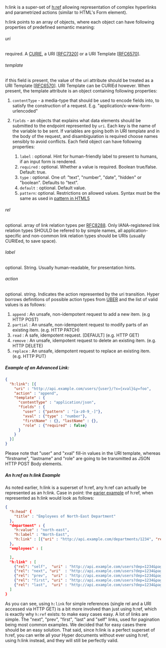 h:link is a super-set of [h:ref](/spec#href) allowing representation of
complex hyperlinks and parametrized actions (similar to HTML's Form element).

h:link points to an array of objects, where each object can have following
properties of predefined semantic meaning:

###### uri

required. A [CURIE](https://www.w3.org/TR/2010/NOTE-curie-20101216/), a URI
[[RFC7320](https://tools.ietf.org/html/rfc7320)] or a URI Template
[[RFC6570](https://tools.ietf.org/html/rfc6570)].

###### template

if this field is present, the value of the uri attribute should be treated as a
URI Template [[RFC6570](https://tools.ietf.org/html/rfc6570)]. URI Template can
be CURIEd however. When present, the template attribute is an object containing
following properties:

1. `contentType` - a media-type that should be used to encode fields
      into, to satisfy the construction of a request.
      E.g. "application/x-www-form-urlencoded"

2. `fields` - an objects that explains what data
elements should be submitted to the endpoint represented by `uri`. Each
key is the name of the variable to be sent. If variables are going both
in URI template and in the body of the request, and disambiguiation is
required choose names sensibly to avoid conflicts. Each field object
can have following properties:
    1. `label` : optional. Hint for human-friendly label to present to humans,
        if an input form is rendered.
    1. `required` : optional. Whether a value is required. Boolean true/false.
        Default: true.
    1. `type` : optional. One of: "text", "number", "date", "hidden" or "boolean".
        Defaults to "text".
    1. `default` : optional. Default value.
    1. `pattern`: optional. Restrictions on allowed values. Syntax must be the
        same as used in [pattern in HTML5](https://www.w3.org/TR/2011/WD-html5-20110525/common-input-element-attributes.html#the-pattern-attribute)

###### rel

optional. array of link relation types per
[RFC8288](https://tools.ietf.org/html/rfc8288). Only IANA-registered link
relation types SHOULD be refered to by simple names, all application-specific
and non-common link relation types should be URIs (usually CURIEed, to save
space).

###### label

optional. String. Usually human-readable, for presentation hints.

###### action

optional. string. Indicates the action represented by the uri
transition. Hyper borrows definitions of possible action types from
[UBER](http://www.uberhypermedia.org) and the list of valid values is as
follows:

1. `append` : An unsafe, non-idempotent request to add a new item. (e.g HTTP POST)
2. `partial` : An unsafe, non-idempotent request to modify parts of an existing item. (e.g. HTTP PATCH)
3. `read` : A safe, idempotent request. [DEFAULT] (e.g. HTTP GET)
4. `remove` : An unsafe, idempotent request to delete an existing item. (e.g. HTTP DELETE)
5. `replace` : An unsafe, idempotent request to replace an existing item. (e.g. HTTP PUT)

##### Example of an Advanced Link:

```json
{
  "h:link": [{
    "uri" : "http://api.example.com/users/{user}/?x={xval}&y=foo",
    "action" : "append",
    "template" : {
      "contentType" : "application/json",
      "fields" : {
        "user" : {"pattern" : "[a-z0-9_-]"},
        "xval" : {"type" : "number"},
        "firstName" : {}, "lastName" : {},
        "role" : {"required" : false}
      }
    }
  }]
}
```

Please note that "user" and "xval" fill-in values in the URI template, whereas
"firstname", "lastname" and "role" are going to be transmitted as JSON HTTP POST
Body elements.

##### An h:ref as h:link Example

As noted earlier, h:link is a superset of h:ref, any h:ref can actually be
represented as an h:link. Case in point: the [earier example](/spec#example-document-with-hrefs) of h:ref, when
represented as h:link would look as follows:

```json
{
  "h:head" {
    "title" : "Employees of North-East Department"
  },
  "department" : {
    "h:value" : "north-east",
    "h:label" : "North-East",
    "h:link" : [{"uri" : "http://api.example.com/departments/1234", "rel": "about"}]
  },
  "employees" : [

  ],
  "h:link" : [
    {"rel": "self",  "uri" : "http://api.example.com/users?dep=1234&page=4"},
    {"rel": "next", "uri"  : "http://api.example.com/users?dep=1234&page=5"},
    {"rel": "prev",  "uri" : "http://api.example.com/users?dep=1234&page=3"},
    {"rel": "first", "uri" : "http://api.example.com/users?dep=1234&page=1"},
    {"rel": "last",  "uri" : "http://api.example.com/users?dep=1234&page=10"}
  ]
}
```

As you can see, using `h:link` for simple references (single rel and a URI
accessed via HTTP GET) is a bit more involved than just using h:ref, which is
exactly why `h:ref` exists: to make easy cases easy. A lot of links are simple.
The "next", "prev", "first", "last" and "self" links, used for pagination being
most common examples. We decided that for easy cases there should be an easy
solution. That said, since h:link is a perfect superset of h:ref, you can write
all your Hyper documents without ever using h:ref, using h:link instead, and
they will still be perfectly valid.
